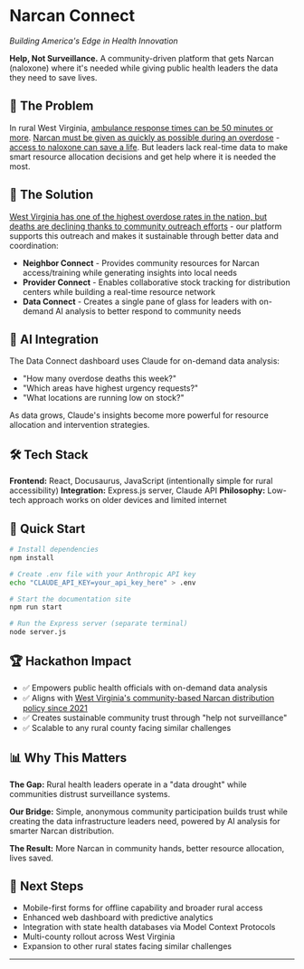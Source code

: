 # Narcan Connect

_Building America's Edge in Health Innovation_

**Help, Not Surveillance.** A community-driven platform that gets Narcan (naloxone) where it's needed while giving public health leaders the data they need to save lives.

## 🚨 The Problem

In rural West Virginia, [ambulance response times can be 50 minutes or more](https://wvpublic.org/w-va-lawmakers-learn-of-challenges-facing-ems-squads/). [Narcan must be given as quickly as possible during an overdose](https://www.cdc.gov/overdose-prevention/media/pdfs/2024/04/Naloxone-Fact-Sheet_FamilyandCaregivers_HowandWhen_4_11_2024.pdf) - [access to naloxone can save a life](https://www.fda.gov/consumers/consumer-updates/access-naloxone-can-save-life-during-opioid-overdose). But leaders lack real-time data to make smart resource allocation decisions and get help where it is needed the most.

## 🎯 The Solution

[West Virginia has one of the highest overdose rates in the nation, but deaths are declining thanks to community outreach efforts](https://wvmetronews.com/2025/05/16/west-virginias-overdose-deaths-plummeted-by-43-5-last-year-according-to-early-data/#:~:text=West%20Virginia%20has%20had%20the,a%20year%20in%20West%20Virginia.) - our platform supports this outreach and makes it sustainable through better data and coordination:

- **Neighbor Connect** - Provides community resources for Narcan access/training while generating insights into local needs
- **Provider Connect** - Enables collaborative stock tracking for distribution centers while building a real-time resource network
- **Data Connect** - Creates a single pane of glass for leaders with on-demand AI analysis to better respond to community needs

## 🤖 AI Integration

The Data Connect dashboard uses Claude for on-demand data analysis:

- "How many overdose deaths this week?"
- "Which areas have highest urgency requests?"
- "What locations are running low on stock?"

As data grows, Claude's insights become more powerful for resource allocation and intervention strategies.

## 🛠️ Tech Stack

**Frontend:** React, Docusaurus, JavaScript (intentionally simple for rural accessibility)
**Integration:** Express.js server, Claude API
**Philosophy:** Low-tech approach works on older devices and limited internet

## 🚀 Quick Start

```bash
# Install dependencies
npm install

# Create .env file with your Anthropic API key
echo "CLAUDE_API_KEY=your_api_key_here" > .env

# Start the documentation site
npm run start

# Run the Express server (separate terminal)
node server.js
```

## 🏆 Hackathon Impact

- ✅ Empowers public health officials with on-demand data analysis
- ✅ Aligns with [West Virginia's community-based Narcan distribution policy since 2021](https://dhhr.wv.gov/office-of-drug-control-policy/news/Documents/2020%20ED%20Naloxone%20Toolkit/Standing%20Order%20for%20Naloxone%20Eligible%20Receipent%20Organizations%2008.10.2021%20-%20FINAL.pdf)
- ✅ Creates sustainable community trust through "help not surveillance"
- ✅ Scalable to any rural county facing similar challenges

## 📊 Why This Matters

**The Gap:** Rural health leaders operate in a "data drought" while communities distrust surveillance systems.

**Our Bridge:** Simple, anonymous community participation builds trust while creating the data infrastructure leaders need, powered by AI analysis for smarter Narcan distribution.

**The Result:** More Narcan in community hands, better resource allocation, lives saved.

## 🔮 Next Steps

- Mobile-first forms for offline capability and broader rural access
- Enhanced web dashboard with predictive analytics
- Integration with state health databases via Model Context Protocols
- Multi-county rollout across West Virginia
- Expansion to other rural states facing similar challenges

---
